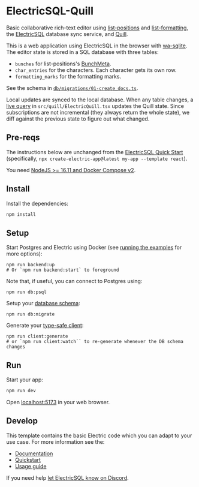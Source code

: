 # ElectricSQL-Quill

Basic collaborative rich-text editor using [list-positions](https://github.com/mweidner037/list-positions#readme) and [list-formatting](https://github.com/mweidner037/list-formatting#readme), the [ElectricSQL](https://electric-sql.com/) database sync service, and [Quill](https://quilljs.com/).

This is a web application using ElectricSQL in the browser with [wa-sqlite](https://electric-sql.com/docs/integrations/drivers/web/wa-sqlite).
The editor state is stored in a SQL database with three tables:

- `bunches` for list-positions's [BunchMeta](https://github.com/mweidner037/list-positions#managing-metadata).
- `char_entries` for the characters. Each character gets its own row.
- `formatting_marks` for the formatting marks.

See the schema in [`db/migrations/01-create_docs.ts`](./db/migrations/01-create_docs.sql).

Local updates are synced to the local database. When any table changes, a [live query](https://electric-sql.com/docs/usage/data-access/queries#live-queries) in `src/quill/ElectricQuill.tsx` updates the Quill state. Since subscriptions are not incremental (they always return the whole state), we diff against the previous state to figure out what changed.

## Pre-reqs

The instructions below are unchanged from the [ElectricSQL Quick Start](https://electric-sql.com/docs/quickstart) (specifically, `npx create-electric-app@latest my-app --template react`).

You need [NodeJS >= 16.11 and Docker Compose v2](https://electric-sql.com/docs/usage/installation/prereqs).

## Install

Install the dependencies:

```sh
npm install
```

## Setup

Start Postgres and Electric using Docker (see [running the examples](https://electric-sql.com/docs/examples/notes/running) for more options):

```shell
npm run backend:up
# Or `npm run backend:start` to foreground
```

Note that, if useful, you can connect to Postgres using:

```shell
npm run db:psql
```

Setup your [database schema](https://electric-sql.com/docs/usage/data-modelling):

```shell
npm run db:migrate
```

Generate your [type-safe client](https://electric-sql.com/docs/usage/data-access/client):

```shell
npm run client:generate
# or `npm run client:watch`` to re-generate whenever the DB schema changes
```

## Run

Start your app:

```sh
npm run dev
```

<!-- see https://vitejs.dev/config/server-options#server-port for default Vite port -->

Open [localhost:5173](http://localhost:5173) in your web browser.

## Develop

This template contains the basic Electric code which you can adapt to your use case. For more information see the:

- [Documentation](https://electric-sql.com/docs)
- [Quickstart](https://electric-sql.com/docs/quickstart)
- [Usage guide](https://electric-sql.com/docs/usage)

If you need help [let ElectricSQL know on Discord](https://discord.electric-sql.com).

